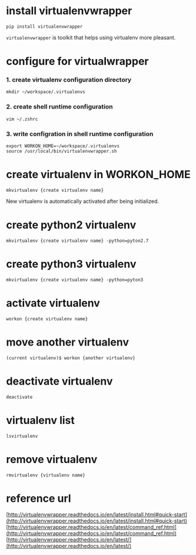 # install virtualenvwrapper
```
pip install virtualenvwrapper
```
`virtualenvwrapper` is toolkit that helps using virtualenv more pleasant.

# configure for virtualwrapper 
### 1. create virtualenv configuration directory
```
mkdir ~/workspace/.virtualenvs
```
### 2. create shell runtime configuration  
```
vim ~/.zshrc
```
### 3. write configration in shell runtime configuration
```
export WORKON_HOME=~/workspace/.virtualenvs
source /usr/local/bin/virtualenvwrapper.sh
```
# create virtualenv in WORKON_HOME
```
mkvirtualenv {create virtualenv name}
```
New virtualenv is automatically activated after being initialized.
# create python2 virtualenv
```
mkvirtualenv {create virtualenv name} -python=pyton2.7
```
# create python3 virtualenv
```
mkvirtualenv {create virtualenv name} -python=pyton3
```

# activate virtualenv
```
workon {create virtualenv name}
```
# move another virtualenv
```
(current virtualenv)$ workon {another virtualenv}
```
# deactivate virtualenv
```
deactivate
```
# virtualenv list
```
lsvirtualenv
```
# remove virtualenv
```
rmvirtualenv {virtualenv name}
```
# reference url
[http://virtualenvwrapper.readthedocs.io/en/latest/install.html#quick-start](http://virtualenvwrapper.readthedocs.io/en/latest/install.html#quick-start)
[http://virtualenvwrapper.readthedocs.io/en/latest/command_ref.html](http://virtualenvwrapper.readthedocs.io/en/latest/command_ref.html)
[http://virtualenvwrapper.readthedocs.io/en/latest/](http://virtualenvwrapper.readthedocs.io/en/latest/)
